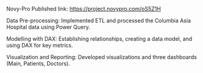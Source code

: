 Novy-Pro Published link: https://project.novypro.com/oS5Z1H

Data Pre-processing: 
Implemented ETL and processed the Columbia Asia Hospital data using Power Query.

Modelling with DAX: 
Establishing relationships, creating a data model, and using DAX for key metrics.

Visualization and Reporting: 
Developed visualizations and three dashboards (Main, Patients, Doctors).
